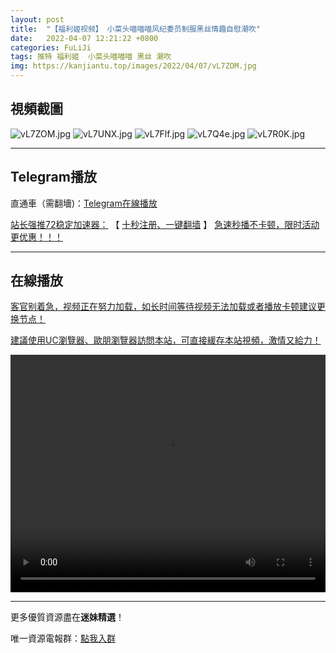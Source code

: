 ```yaml
---
layout: post
title:  "【福利姬视频】 小菜头喵喵喵风纪委员制服黑丝情趣自慰潮吹"
date:   2022-04-07 12:21:22 +0800
categories: FuLiJi
tags: 推特 福利姬  小菜头喵喵喵 黑丝 潮吹
img: https://kanjiantu.top/images/2022/04/07/vL7ZOM.jpg
---
```



## 視頻截圖

![vL7ZOM.jpg](https://kanjiantu.top/images/2022/04/07/vL7ZOM.jpg)
![vL7UNX.jpg](https://kanjiantu.top/images/2022/04/07/vL7UNX.jpg)
![vL7Flf.jpg](https://kanjiantu.top/images/2022/04/07/vL7Flf.jpg)
![vL7Q4e.jpg](https://kanjiantu.top/images/2022/04/07/vL7Q4e.jpg)
![vL7R0K.jpg](https://kanjiantu.top/images/2022/04/07/vL7R0K.jpg)

* * *
## Telegram播放

直通車（需翻墻)：[Telegram在線播放](https://t.me/mimeijingxuan/489)

<u>站长强推72稳定加速器：</u> 【 [十秒注册、一键翻墙](https://72vpn.xyz/#/register?code=mimei) 】
<u>  急速秒播不卡顿，限时活动更优惠！！！</u>
* * *
## 在線播放
<u>客官别着急，视频正在努力加载，如长时间等待视频无法加载或者播放卡顿建议更换节点！</u>

<u>建議使用UC瀏覽器、歐朋瀏覽器訪問本站，可直接緩存本站視頻，激情又給力！</u>
<center><video src="https://cdn.publer.io/uploads/videos/624c2346db27970eb8dc5e42/dec77cd40be156f6866167d84ccec588.mp4" width="100%" height="380px" controls="controls"></video></center>

* * *
更多優質資源盡在**迷妹精選**！

唯一資源電報群：[點我入群](https://t.me/mimeijingxuan)


